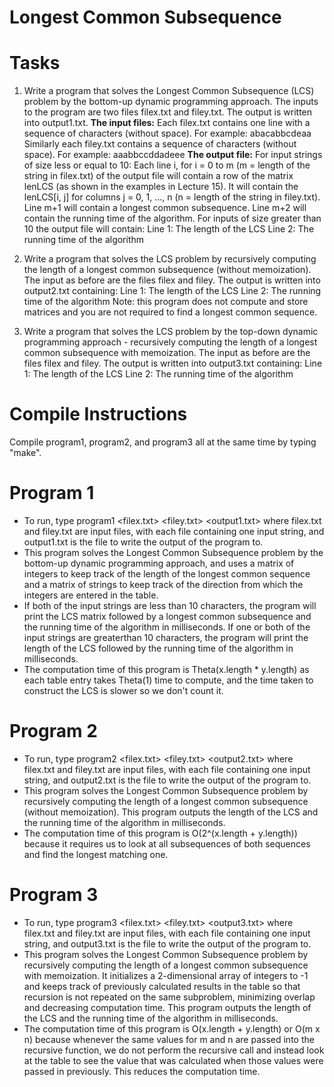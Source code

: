 # Longest Common Subsequence

# Tasks

1. Write a program that solves the Longest Common Subsequence (LCS) problem by the bottom-up dynamic programming approach. The inputs to the program are two files filex.txt and filey.txt. The output is written into output1.txt.
**The input files:**
Each filex.txt contains one line with a sequence of characters (without space). For example: abacabbcdeaa
Similarly each filey.txt contains a sequence of characters (without space). For example: aaabbccddadeee
**The output file:**
For input strings of size less or equal to 10:
Each line i, for i = 0 to m (m = length of the string in filex.txt) of the output file will contain a row of the matrix lenLCS (as shown in the examples in Lecture 15). It will contain the lenLCS[i, j] for columns j = 0, 1, ..., n (n = length of the string in filey.txt).
Line m+1 will contain a longest common subsequence.
Line m+2 will contain the running time of the algorithm.
For inputs of size greater than 10 the output file will contain: 
Line 1: The length of the LCS
Line 2: The running time of the algorithm

2. Write a program that solves the LCS problem by recursively computing the length of a longest common subsequence (without memoization). The input as before are the files filex and filey. The output is written into output2.txt containing:
Line 1: The length of the LCS
Line 2: The running time of the algorithm
Note: this program does not compute and store matrices and you are not required to find a longest common sequence.

3. Write a program that solves the LCS problem by the top-down dynamic programming approach - recursively computing the length of a longest common subsequence with memoization. The input as before are the files filex and filey. The output is written into output3.txt containing:
Line 1: The length of the LCS
Line 2: The running time of the algorithm

# Compile Instructions

Compile program1, program2, and program3 all at the same time by typing "make".

# Program 1

* To run, type program1 <filex.txt> <filey.txt> <output1.txt> where filex.txt and filey.txt are input files, with each file containing one input string, and output1.txt is the file to write the output of the program to. 
* This program solves the Longest Common Subsequence problem by the bottom-up dynamic programming approach, and uses a matrix of integers to keep track of the length of the longest common sequence and a matrix of strings to keep track of the direction from which the integers are entered in the table.
* If both of the input strings are less than 10 characters, the program will print the LCS matrix followed by a longest common subsequence and the running time of the algorithm in milliseconds. If one or both of the input strings are greaterthan 10 characters, the program will print the length of the LCS followed by the running time of the algorithm in milliseconds.
* The computation time of this program is Theta(x.length * y.length) as each table entry takes Theta(1) time to compute, and the time taken to construct the LCS is slower so we don't count it.
	
# Program 2

* To run, type program2 <filex.txt> <filey.txt> <output2.txt> where filex.txt and filey.txt are input files, with each file containing one input string, and output2.txt is the file to write the output of the program to. 
* This program solves the Longest Common Subsequence problem by recursively computing the length of a longest common subsequence (without memoization). This program outputs the length of the LCS and the running time of the algorithm in milliseconds.
* The computation time of this program is O(2^(x.length + y.length)) because it requires us to look at all subsequences of both sequences and find the longest matching one.

# Program 3

* To run, type program3 <filex.txt> <filey.txt> <output3.txt> where filex.txt and filey.txt are input files, with each file containing one input string, and output3.txt is the file to write the output of the program to. 
* This program solves the Longest Common Subsequence problem by recursively computing the length of a longest common subsequence with memoization. It initializes a 2-dimensional array of integers to -1 and keeps track of previously calculated results in the table so that recursion is not repeated on the same subproblem, minimizing overlap and decreasing computation time. This program outputs the length of the LCS and the running time of the algorithm in milliseconds.
* The computation time of this program is O(x.length + y.length) or O(m x n) because whenever the same values for m and n are passed into the recursive function, we do not perform the recursive call and instead look at the table to see the value that was calculated when those values were passed in previously. This reduces the computation time.
